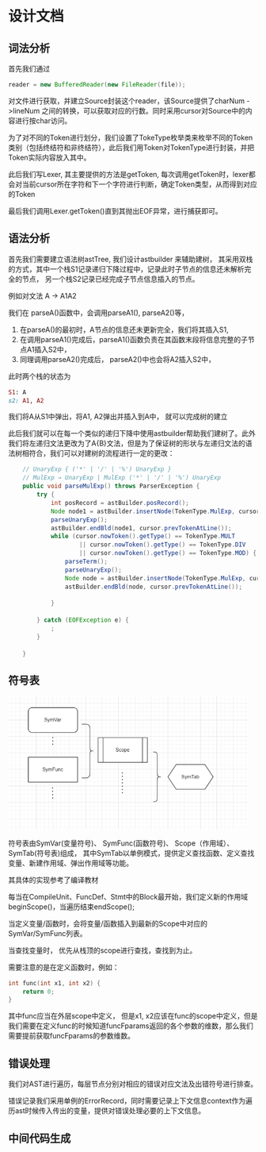# 设计文档

## 词法分析

首先我们通过

```java
reader = new BufferedReader(new FileReader(file));
```

对文件进行获取，并建立Source封装这个reader，该Source提供了charNum ->lineNum 之间的转换，可以获取对应的行数。同时采用cursor对Source中的内容进行按char访问。

为了对不同的Token进行划分，我们设置了TokeType枚举类来枚举不同的Token类别（包括终结符和非终结符），此后我们用Token对TokenType进行封装，并把Token实际内容放入其中。

此后我们写Lexer, 其主要提供的方法是getToken, 每次调用getToken时，lexer都会对当前cursor所在字符和下一个字符进行判断，确定Token类型，从而得到对应的Token

最后我们调用Lexer.getToken()直到其抛出EOF异常，进行捕获即可。

## 语法分析

首先我们需要建立语法树astTree, 我们设计astbuilder 来辅助建树， 其采用双栈的方式，其中一个栈S1记录递归下降过程中，记录此时子节点的信息还未解析完全的节点， 另一个栈S2记录已经完成子节点信息插入的节点。

例如对文法 A -> A1A2 

我们在 parseA()函数中，会调用parseA1(), parseA2()等， 

1. 在parseA()的最初时，A节点的信息还未更新完全，我们将其插入S1, 
2. 在调用parseA1()完成后，parseA1()函数负责在其函数末段将信息完整的子节点A1插入S2中，
3. 同理调用parseA2()完成后， parseA2()中也会将A2插入S2中， 

此时两个栈的状态为

```ruby
S1: A
s2: A1, A2
```

我们将A从S1中弹出，将A1, A2弹出并插入到A中， 就可以完成树的建立



此后我们就可以在每一个类似的递归下降中使用astbuilder帮助我们建树了。此外我们将左递归文法更改为了A{B}文法，但是为了保证树的形状与左递归文法的语法树相符合，我们可以对建树的流程进行一定的更改：

```java
    // UnaryExp { ('*' | '/' | '%') UnaryExp }
    // MulExp → UnaryExp | MulExp ('*' | '/' | '%') UnaryExp
    public void parseMulExp() throws ParserException {
        try {
            int posRecord = astBuilder.posRecord();
            Node node1 = astBuilder.insertNode(TokenType.MulExp, cursor.atLine(), posRecord);
            parseUnaryExp();
            astBuilder.endBld(node1, cursor.prevTokenAtLine());
            while (cursor.nowToken().getType() == TokenType.MULT
                    || cursor.nowToken().getType() == TokenType.DIV
                    || cursor.nowToken().getType() == TokenType.MOD) {
                parseTerm();
                parseUnaryExp();
                Node node = astBuilder.insertNode(TokenType.MulExp, cursor.atLine(), posRecord);
                astBuilder.endBld(node, cursor.prevTokenAtLine());

            }

        } catch (EOFException e) {
            ;
        }

    }
```

## 符号表

<img src="picture/image-20221106224210480.png" alt="image-20221106224210480" style="zoom:67%;" />

符号表由SymVar(变量符号)、 SymFunc(函数符号)、 Scope（作用域）、SymTab(符号表)组成， 其中SymTab以单例模式，提供定义查找函数、定义查找变量、新建作用域、弹出作用域等功能。

其具体的实现参考了编译教材

每当在CompileUnit、FuncDef、Stmt中的Block最开始，我们定义新的作用域beginScope()，当遍历结束endScope(); 

当定义变量/函数时，会将变量/函数插入到最新的Scope中对应的SymVar/SymFunc列表。

当查找变量时， 优先从栈顶的scope进行查找，查找到为止。

需要注意的是在定义函数时，例如：

```c
int func(int x1, int x2) {
    return 0; 
}
```

其中func应当在外层scope中定义， 但是x1, x2应该在func的scope中定义，但是我们需要在定义func的时候知道funcFparams返回的各个参数的维数，那么我们需要提前获取funcFparams的参数维数。

## 错误处理

我们对AST进行遍历，每层节点分别对相应的错误对应文法及出错符号进行排查。

错误记录我们采用单例的ErrorRecord，同时需要记录上下文信息context作为遍历ast时候传入传出的变量，提供对错误处理必要的上下文信息。

## 中间代码生成


